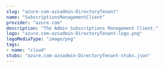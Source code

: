 ```yaml
---
slug: "azure-com-azsadmin-DirectoryTenant"
name: "SubscriptionsManagementClient"
provider: "azure.com"
description: "The Admin Subscriptions Management Client."
logo: "azure.com-azsadmin-DirectoryTenant-logo.png"
logoMediaType: "image/png"
tags:
- name: "cloud"
stubs: "azure.com-azsadmin-DirectoryTenant-stubs.json"
---
```

